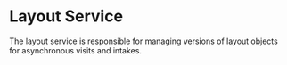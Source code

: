 Layout Service
==============
The layout service is responsible for managing versions of layout objects for asynchronous visits and intakes.
